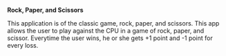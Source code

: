 __Rock, Paper, and Scissors__

This application is of the classic game, rock, paper, and scissors. This app allows the user to play against the CPU in a game of rock, paper, and scissor. Everytime the user wins, he or she gets +1 point and -1 point for every loss.
